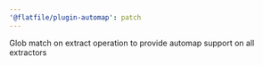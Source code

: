 ```yaml
---
'@flatfile/plugin-automap': patch
---
```


Glob match on extract operation to provide automap support on all extractors
